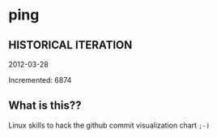 # ping

## HISTORICAL ITERATION
2012-03-28

Incremented: 6874

## What is this?? 
Linux skills to hack the github commit visualization chart `;-)`
